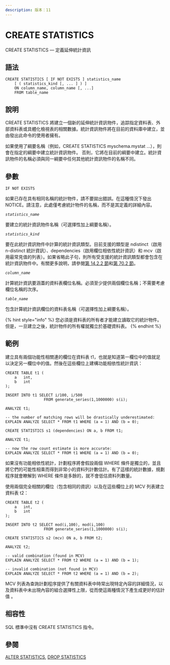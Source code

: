 ```yaml
---
description: 版本：11
---
```


# CREATE STATISTICS

CREATE STATISTICS — 定義延伸統計資訊

## 語法

```text
CREATE STATISTICS [ IF NOT EXISTS ] statistics_name
    [ ( statistics_kind [, ... ] ) ]
    ON column_name, column_name [, ...]
    FROM table_name
```

## 說明

CREATE STATISTICS 將建立一個新的延伸統計資訊物件，追踪指定資料表、外部資料表或具體化檢視表的相關數據。統計資訊物件將在目前的資料庫中建立，並由發出此命令的使用者擁有。

如果使用了綱要名稱（例如，CREATE STATISTICS myschema.mystat ...），則會在指定的綱要中建立統計資訊物件。 否則，它將在目前的綱要中建立。統計資訊物件的名稱必須與同一綱要中任何其他統計資訊物件的名稱不同。

## 參數

`IF NOT EXISTS`

如果已存在具有相同名稱的統計物件，請不要拋出錯誤。在這種情況下發出 NOTICE。請注意，此處僅考慮統計物件的名稱，而不是其定義的詳細內容。

_`statistics_name`_

要建立的統計資訊物件名稱（可選擇性加上綱要名稱）。

_`statistics_kind`_

要在此統計資訊物件中計算的統計資訊類型。目前支援的類型是 ndistinct（啟用 n-distinct 統計資訊）、dependencies（啟用欄位相依性統計資訊）和 mcv（啟用最常見值的列表）。如果省略此子句，則所有受支援的統計資訊類型都會包含在統計資訊物件中。有關更多說明，請參閱[第 14.2.2 節](../../the-sql-language/performance-tips/statistics-used-by-the-planner.md#14-2-2-yan-shen-tong-ji-zi-xun)和[第 70.2 節](../../internals/how-the-planner-uses-statistics/multivariate-statistics-examples.md)。

_`column_name`_

計算統計資訊要涵蓋的資料表欄位名稱。必須至少提供兩個欄位名稱；不需要考慮欄位名稱的次序。

_`table_name`_

包含計算統計資訊欄位的資料表名稱（可選擇性加上綱要名稱）。

{% hint style="info" %}
您必須是資料表的所有者才能建立讀取它的統計物件。但是，一旦建立之後，統計物件的所有權就獨立於基礎資料表。
{% endhint %}

## 範例

建立具有兩個功能性相關連的欄位在資料表 t1，也就是知道第一欄位中的值就足以決定另一欄位中的值。然後在這些欄位上建構功能相依性統計資訊：

```text
CREATE TABLE t1 (
    a   int,
    b   int
);

INSERT INTO t1 SELECT i/100, i/500
                 FROM generate_series(1,1000000) s(i);

ANALYZE t1;

-- the number of matching rows will be drastically underestimated:
EXPLAIN ANALYZE SELECT * FROM t1 WHERE (a = 1) AND (b = 0);

CREATE STATISTICS s1 (dependencies) ON a, b FROM t1;

ANALYZE t1;

-- now the row count estimate is more accurate:
EXPLAIN ANALYZE SELECT * FROM t1 WHERE (a = 1) AND (b = 0);
```

如果沒有功能相依性統計，計劃程序將會假設兩個 WHERE 條件是獨立的，並且將它們的可能性相乘而得到非常小的資料列計數估計。有了這樣的統計數據，規劃程序就會瞭解到 WHERE 條件是多餘的，就不會低估資料列數量。

使用兩個完全相關的欄位（包含相同的資訊）以及在這些欄位上的 MCV 列表建立資料表 t2：

```text
CREATE TABLE t2 (
    a   int,
    b   int
);

INSERT INTO t2 SELECT mod(i,100), mod(i,100)
                 FROM generate_series(1,1000000) s(i);

CREATE STATISTICS s2 (mcv) ON a, b FROM t2;

ANALYZE t2;

-- valid combination (found in MCV)
EXPLAIN ANALYZE SELECT * FROM t2 WHERE (a = 1) AND (b = 1);

-- invalid combination (not found in MCV)
EXPLAIN ANALYZE SELECT * FROM t2 WHERE (a = 1) AND (b = 2);
```

MCV 列表為查詢計劃程序提供了有關資料表中時常出現特定內容的詳細情況，以及資料表中未出現內容的組合選擇性上限，從而使這兩種情況下產生成更好的估計值 。

## 相容性

SQL 標準中沒有 CREATE STATISTICS 指令。

## 參閱

[ALTER STATISTICS](alter-statistics.md), [DROP STATISTICS](drop-statistics.md)

